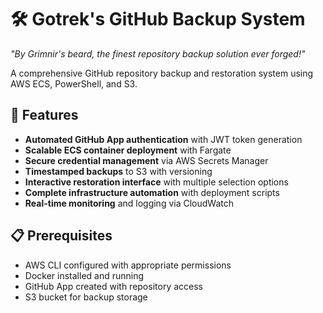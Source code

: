 # 🛠️ Gotrek's GitHub Backup System

*"By Grimnir's beard, the finest repository backup solution ever forged!"*

A comprehensive GitHub repository backup and restoration system using AWS ECS, PowerShell, and S3.

## 🚀 Features

- **Automated GitHub App authentication** with JWT token generation
- **Scalable ECS container deployment** with Fargate
- **Secure credential management** via AWS Secrets Manager
- **Timestamped backups** to S3 with versioning
- **Interactive restoration interface** with multiple selection options
- **Complete infrastructure automation** with deployment scripts
- **Real-time monitoring** and logging via CloudWatch

## 📋 Prerequisites

- AWS CLI configured with appropriate permissions
- Docker installed and running
- GitHub App created with repository access
- S3 bucket for backup storage